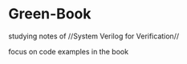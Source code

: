 # Green-Book
studying notes of //System Verilog for Verification//

focus on code examples in the book
  

